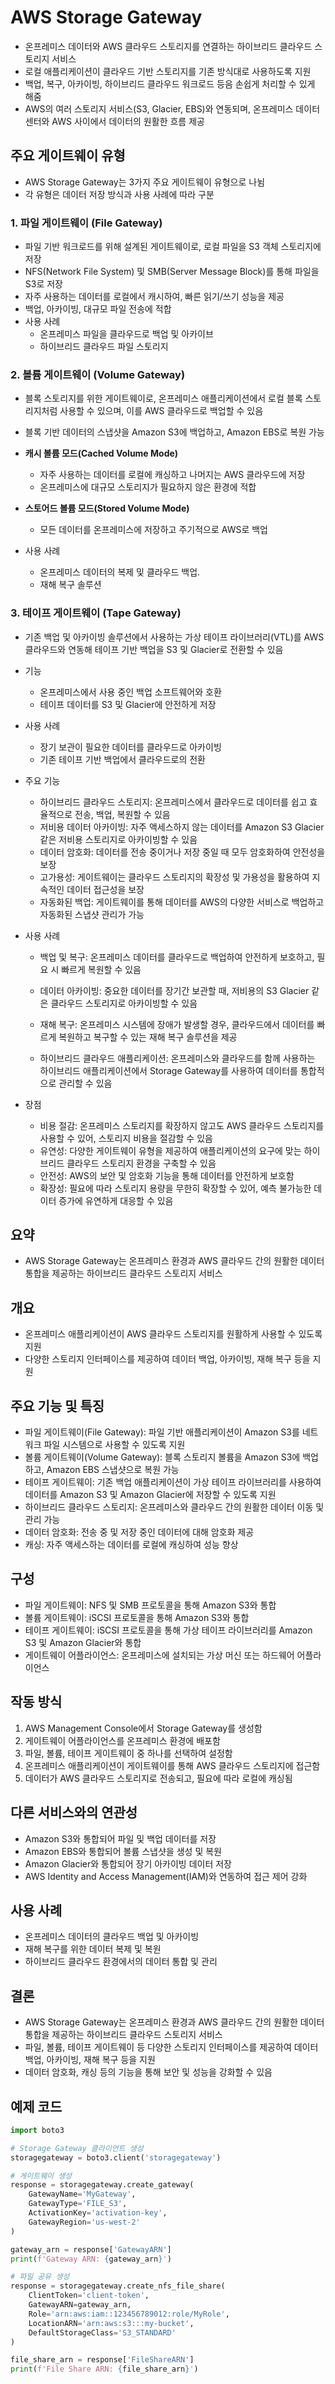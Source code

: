 # AWS Storage Gateway
- 온프레미스 데이터와 AWS 클라우드 스토리지를 연결하는 하이브리드 클라우드 스토리지 서비스
- 로컬 애플리케이션이 클라우드 기반 스토리지를 기존 방식대로 사용하도록 지원
- 백업, 복구, 아카이빙, 하이브리드 클라우드 워크로드 등음 손쉽게 처리할 수 있게 해줌
- AWS의 여러 스토리지 서비스(S3, Glacier, EBS)와 연동되며, 온프레미스 데이터센터와 AWS 사이에서 데이터의 원활한 흐름 제공

## 주요 게이트웨이 유형
- AWS Storage Gateway는 3가지 주요 게이트웨이 유형으로 나뉨
- 각 유형은 데이터 저장 방식과 사용 사례에 따라 구분

### 1. 파일 게이트웨이 (File Gateway)
- 파일 기반 워크로드를 위해 설계된 게이트웨이로, 로컬 파일을 S3 객체 스토리지에 저장
- NFS(Network File System) 및 SMB(Server Message Block)를 통해 파일을 S3로 저장
- 자주 사용하는 데이터를 로컬에서 캐시하여, 빠른 읽기/쓰기 성능을 제공
- 백업, 아카이빙, 대규모 파일 전송에 적합
- 사용 사례
    - 온프레미스 파일을 클라우드로 백업 및 아카이브
    - 하이브리드 클라우드 파일 스토리지

### 2. 볼륨 게이트웨이 (Volume Gateway)
- 블록 스토리지를 위한 게이트웨이로, 온프레미스 애플리케이션에서 로컬 블록 스토리지처럼 사용할 수 있으며, 이를 AWS 클라우드로 백업할 수 있음
- 블록 기반 데이터의 스냅샷을 Amazon S3에 백업하고, Amazon EBS로 복원 가능

- **캐시 볼륨 모드(Cached Volume Mode)**
    - 자주 사용하는 데이터를 로컬에 캐싱하고 나머지는 AWS 클라우드에 저장
    - 온프레미스에 대규모 스토리지가 필요하지 않은 환경에 적합

- **스토어드 볼륨 모드(Stored Volume Mode)**
    - 모든 데이터를 온프레미스에 저장하고 주기적으로 AWS로 백업

- 사용 사례
    - 온프레미스 데이터의 복제 및 클라우드 백업.
    - 재해 복구 솔루션

### 3. 테이프 게이트웨이 (Tape Gateway)
- 기존 백업 및 아카이빙 솔루션에서 사용하는 가상 테이프 라이브러리(VTL)를 AWS 클라우드와 연동해 테이프 기반 백업을 S3 및 Glacier로 전환할 수 있음

- 기능
    - 온프레미스에서 사용 중인 백업 소프트웨어와 호환
    - 테이프 데이터를 S3 및 Glacier에 안전하게 저장

- 사용 사례
    - 장기 보관이 필요한 데이터를 클라우드로 아카이빙
    - 기존 테이프 기반 백업에서 클라우드로의 전환

- 주요 기능
    - 하이브리드 클라우드 스토리지: 온프레미스에서 클라우드로 데이터를 쉽고 효율적으로 전송, 백업, 복원할 수 있음
    - 저비용 데이터 아카이빙: 자주 액세스하지 않는 데이터를 Amazon S3 Glacier 같은 저비용 스토리지로 아카이빙할 수 있음
    - 데이터 암호화: 데이터를 전송 중이거나 저장 중일 때 모두 암호화하여 안전성을 보장
    - 고가용성: 게이트웨이는 클라우드 스토리지의 확장성 및 가용성을 활용하여 지속적인 데이터 접근성을 보장
    - 자동화된 백업: 게이트웨이를 통해 데이터를 AWS의 다양한 서비스로 백업하고 자동화된 스냅샷 관리가 가능

- 사용 사례
    - 백업 및 복구: 온프레미스 데이터를 클라우드로 백업하여 안전하게 보호하고, 필요 시 빠르게 복원할 수 있음
    - 데이터 아카이빙: 중요한 데이터를 장기간 보관할 때, 저비용의 S3 Glacier 같은 클라우드 스토리지로 아카이빙할 수 있음
    - 재해 복구: 온프레미스 시스템에 장애가 발생할 경우, 클라우드에서 데이터를 빠르게 복원하고 복구할 수 있는 재해 복구 솔루션을 제공

    - 하이브리드 클라우드 애플리케이션: 온프레미스와 클라우드를 함께 사용하는 하이브리드 애플리케이션에서 Storage Gateway를 사용하여 데이터를 통합적으로 관리할 수 있음

- 장점
    - 비용 절감: 온프레미스 스토리지를 확장하지 않고도 AWS 클라우드 스토리지를 사용할 수 있어, 스토리지 비용을 절감할 수 있음
    - 유연성: 다양한 게이트웨이 유형을 제공하여 애플리케이션의 요구에 맞는 하이브리드 클라우드 스토리지 환경을 구축할 수 있음
    - 안전성: AWS의 보안 및 암호화 기능을 통해 데이터를 안전하게 보호함
    - 확장성: 필요에 따라 스토리지 용량을 무한히 확장할 수 있어, 예측 불가능한 데이터 증가에 유연하게 대응할 수 있음


## 요약
- AWS Storage Gateway는 온프레미스 환경과 AWS 클라우드 간의 원활한 데이터 통합을 제공하는 하이브리드 클라우드 스토리지 서비스

## 개요
- 온프레미스 애플리케이션이 AWS 클라우드 스토리지를 원활하게 사용할 수 있도록 지원
- 다양한 스토리지 인터페이스를 제공하여 데이터 백업, 아카이빙, 재해 복구 등을 지원

## 주요 기능 및 특징
- 파일 게이트웨이(File Gateway): 파일 기반 애플리케이션이 Amazon S3를 네트워크 파일 시스템으로 사용할 수 있도록 지원
- 볼륨 게이트웨이(Volume Gateway): 블록 스토리지 볼륨을 Amazon S3에 백업하고, Amazon EBS 스냅샷으로 복원 가능
- 테이프 게이트웨이: 기존 백업 애플리케이션이 가상 테이프 라이브러리를 사용하여 데이터를 Amazon S3 및 Amazon Glacier에 저장할 수 있도록 지원
- 하이브리드 클라우드 스토리지: 온프레미스와 클라우드 간의 원활한 데이터 이동 및 관리 가능
- 데이터 암호화: 전송 중 및 저장 중인 데이터에 대해 암호화 제공
- 캐싱: 자주 액세스하는 데이터를 로컬에 캐싱하여 성능 향상

## 구성
- 파일 게이트웨이: NFS 및 SMB 프로토콜을 통해 Amazon S3와 통합
- 볼륨 게이트웨이: iSCSI 프로토콜을 통해 Amazon S3와 통합
- 테이프 게이트웨이: iSCSI 프로토콜을 통해 가상 테이프 라이브러리를 Amazon S3 및 Amazon Glacier와 통합
- 게이트웨이 어플라이언스: 온프레미스에 설치되는 가상 머신 또는 하드웨어 어플라이언스

## 작동 방식
1. AWS Management Console에서 Storage Gateway를 생성함
2. 게이트웨이 어플라이언스를 온프레미스 환경에 배포함
3. 파일, 볼륨, 테이프 게이트웨이 중 하나를 선택하여 설정함
4. 온프레미스 애플리케이션이 게이트웨이를 통해 AWS 클라우드 스토리지에 접근함
5. 데이터가 AWS 클라우드 스토리지로 전송되고, 필요에 따라 로컬에 캐싱됨

## 다른 서비스와의 연관성
- Amazon S3와 통합되어 파일 및 백업 데이터를 저장
- Amazon EBS와 통합되어 볼륨 스냅샷을 생성 및 복원
- Amazon Glacier와 통합되어 장기 아카이빙 데이터 저장
- AWS Identity and Access Management(IAM)와 연동하여 접근 제어 강화

## 사용 사례
- 온프레미스 데이터의 클라우드 백업 및 아카이빙
- 재해 복구를 위한 데이터 복제 및 복원
- 하이브리드 클라우드 환경에서의 데이터 통합 및 관리

## 결론
- AWS Storage Gateway는 온프레미스 환경과 AWS 클라우드 간의 원활한 데이터 통합을 제공하는 하이브리드 클라우드 스토리지 서비스
- 파일, 볼륨, 테이프 게이트웨이 등 다양한 스토리지 인터페이스를 제공하여 데이터 백업, 아카이빙, 재해 복구 등을 지원
- 데이터 암호화, 캐싱 등의 기능을 통해 보안 및 성능을 강화할 수 있음

## 예제 코드
```python
import boto3

# Storage Gateway 클라이언트 생성
storagegateway = boto3.client('storagegateway')

# 게이트웨이 생성
response = storagegateway.create_gateway(
    GatewayName='MyGateway',
    GatewayType='FILE_S3',
    ActivationKey='activation-key',
    GatewayRegion='us-west-2'
)

gateway_arn = response['GatewayARN']
print(f'Gateway ARN: {gateway_arn}')

# 파일 공유 생성
response = storagegateway.create_nfs_file_share(
    ClientToken='client-token',
    GatewayARN=gateway_arn,
    Role='arn:aws:iam::123456789012:role/MyRole',
    LocationARN='arn:aws:s3:::my-bucket',
    DefaultStorageClass='S3_STANDARD'
)

file_share_arn = response['FileShareARN']
print(f'File Share ARN: {file_share_arn}')